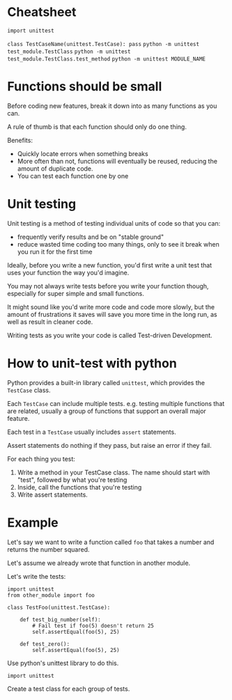 ---
---

# Cheatsheet

`import unittest`

`class TestCaseName(unittest.TestCase): pass`
`python -m unittest test_module.TestClass`
`python -m unittest test_module.TestClass.test_method`
`python -m unittest MODULE_NAME`

# Functions should be small

Before coding new features, 
break it down into as many functions as you can.

A rule of thumb is that each function should only do one thing.

Benefits:

- Quickly locate errors when something breaks
- More often than not, functions will eventually be
    reused, reducing the amount of duplicate code.
- You can test each function one by one

# Unit testing

Unit testing is a method of testing individual units of code so that
you can:

- frequently verify results and be on "stable ground"
- reduce wasted time coding too many things, 
    only to see it break when you run it for the first time

Ideally, before you write a new function, you'd first 
write a unit test that uses your function the way you'd imagine.

You may not always write tests before you write your function though,
especially for super simple and small functions.

It might sound like you'd write more code and code more slowly, 
but the amount of frustrations it saves will save you more time in 
the long run, as well as result in cleaner code.

Writing tests as you write your code is called 
Test-driven Development.

# How to unit-test with python

Python provides a built-in library called `unittest`, which provides the
`TestCase` class.

Each `TestCase` can include multiple tests.
e.g. testing multiple functions that are related, 
usually a group of functions that support an overall major feature.

Each test in a `TestCase` usually includes `assert` statements.

Assert statements do nothing if they pass, 
but raise an error if they fail.

For each thing you test:

1. Write a method in your TestCase class. 
The name should start with "test", followed by what you're testing
2. Inside, call the functions that you're testing
4. Write assert statements.


# Example

Let's say we want to write a function called `foo` that 
takes a number and returns the number squared.

Let's assume we already wrote that function in another module.

Let's write the tests:

```
import unittest
from other_module import foo

class TestFoo(unittest.TestCase):
    
    def test_big_number(self):
        # Fail test if foo(5) doesn't return 25
        self.assertEqual(foo(5), 25)

    def test_zero():
        self.assertEqual(foo(5), 25)

```



Use python's unittest library to do this.

`import unittest`

Create a test class for each group of tests.